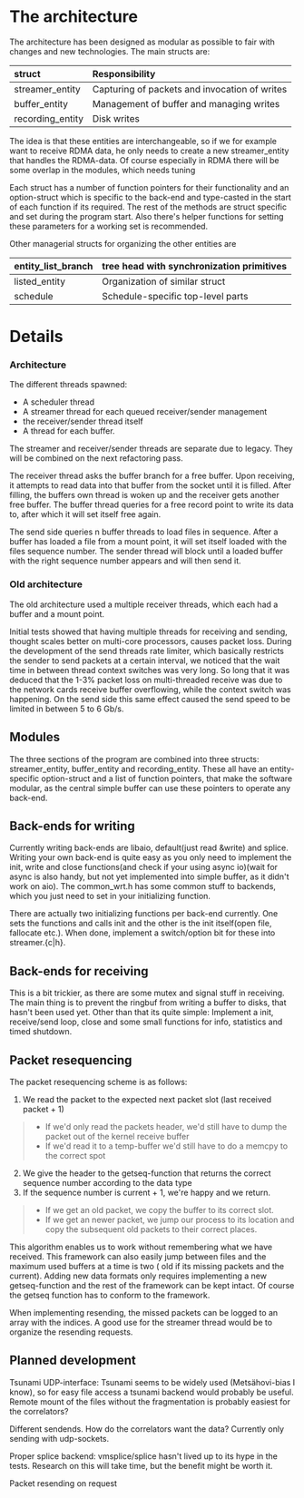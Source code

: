 # The architecture #

The architecture has been designed as modular as possible to fair with changes and new technologies. The main structs are:

|**struct** | **Responsibility** |
|:----------|:-------------------|
| streamer\_entity | Capturing of packets and invocation of writes |
| buffer\_entity | Management of buffer and managing writes |
| recording\_entity | Disk writes        |

The idea is that these entities are interchangeable, so if we for example want to receive RDMA data, he only needs to create a new streamer\_entity that handles the RDMA-data. Of course especially in RDMA there will be some overlap in the modules, which needs tuning

Each struct has a number of function pointers for their functionality and an option-struct which is specific to the back-end and type-casted in the start of each function if its required.  The rest of the methods are struct specific and set during the program start. Also there's helper functions for setting these parameters for a working set is recommended.

Other managerial structs for organizing the other entities are

| entity\_list\_branch | tree head with synchronization primitives |
|:---------------------|:------------------------------------------|
| listed\_entity       | Organization of similar struct            |
| schedule             | Schedule-specific top-level parts         |

# Details #

### Architecture ###

The different threads spawned:
  * A scheduler thread
  * A streamer thread for each queued receiver/sender management
  * the receiver/sender thread itself
  * A thread for each buffer.

The streamer and receiver/sender threads are separate due to legacy. They will be combined on the next refactoring pass.

The receiver thread asks the buffer branch for a free buffer. Upon receiving, it attempts to read data into that buffer from the socket until it is filled. After filling, the buffers own thread is woken up and the receiver gets another free buffer. The buffer thread queries for a free record point to write its data to, after which it will set itself free again.

The send side queries n buffer threads to load files in sequence. After a buffer has loaded a file from a mount point, it will set itself loaded with the files sequence number. The sender thread will block until a loaded buffer with the right sequence number appears and will then send it.

### Old architecture ###

The old architecture used a multiple receiver threads, which each had a buffer and a mount point.

Initial tests showed that having multiple threads for receiving and sending, thought scales better on multi-core processors, causes packet loss. During the development of the send threads rate limiter, which basically restricts the sender to send packets at a certain interval, we noticed that the wait time in between thread context switches was very long. So long that it was deduced that the 1-3% packet loss on multi-threaded receive was due to the network cards receive buffer overflowing, while the context switch was happening. On the send side this same effect caused the send speed to be limited in between 5 to 6 Gb/s.

## Modules ##

The three sections of the program are combined into three structs: streamer\_entity,
buffer\_entity and recording\_entity. These all have an entity-specific option-struct and a list
of function pointers, that make the software modular, as the central simple buffer can use these
pointers to operate any back-end.

## Back-ends for writing ##

Currently writing back-ends are libaio, default(just read &write) and splice. Writing your own
back-end is quite easy as you only need to implement the init, write and close functions(and
check if your using async io)(wait for async is also handy, but not yet implemented into
simple buffer, as it didn't work on aio). The common\_wrt.h has some common stuff to backends, which
you just need to set in your initializing function.

There are actually two initializing functions per back-end currently. One sets the functions and
calls init and the other is the init itself(open file, fallocate etc.). When done, implement a
switch/option bit for these into streamer.{c|h}.

## Back-ends for receiving ##

This is a bit trickier, as there are some mutex and signal stuff in receiving. The main thing
is to prevent the ringbuf from writing a buffer to disks, that hasn't been used yet. Other than
that its quite simple: Implement a init, receive/send loop, close and some small functions for
info, statistics and timed shutdown.

## Packet resequencing ##

The packet resequencing scheme is as follows:

1. We read the packet to the expected next packet slot (last received packet + 1)
> - If we'd only read the packets header, we'd still have to dump the packet out of the kernel receive buffer
> - If we'd read it to a temp-buffer we'd still have to do a memcpy to the correct spot
2. We give the header to the getseq-function that returns the correct sequence number according to the data type
3. If the sequence number is current + 1, we're happy and we return.
> - If we get an old packet, we copy the buffer to its correct slot.
> - If we get an newer packet, we jump our process to its location and copy the subsequent old packets to their correct places.

This algorithm enables us to work without remembering what we have received. This framework can also easily jump between files and the maximum used buffers at a time is two ( old if its missing packets and the current). Adding new data formats only requires implementing a new getseq-function and the rest of the framework can be kept intact. Of course the getseq function has to conform to the framework.

When implementing resending, the missed packets can be logged to an array with the indices. A good use for the streamer thread would be to organize the resending requests.

## Planned development ##

Tsunami UDP-interface: Tsunami seems to be widely used (Metsähovi-bias I know), so for easy
file access a tsunami backend would probably be useful. Remote mount of the files without the
fragmentation is probably easiest for the correlators?

Different sendends. How do the correlators want the data? Currently only sending with
udp-sockets.

Proper splice backend: vmsplice/splice hasn't lived up to its hype in the tests. Research on
this will take time, but the benefit might be worth it.

Packet resending on request
